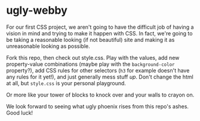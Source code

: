 # ugly-webby

For our first CSS project, we aren't going to have the difficult job of having a vision in mind and trying to make it happen with CSS. In fact, we're going to be taking a reasonable looking (if not beautiful) site and making it as unreasonable looking as possible.

Fork this repo, then check out style.css. Play with the values, add new property-value combinations (maybe play with the `background-color` property?), add CSS rules for other selectors (`h3` for example doesn't have any rules for it yet!), and just generally mess stuff _up_. Don't change the html at all, but `style.css` is your personal playground.

Or more like your tower of blocks to knock over and your walls to crayon on.

We look forward to seeing what ugly phoenix rises from this repo's ashes. Good luck!